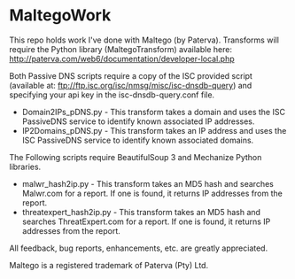 MaltegoWork
===========

This repo holds work I've done with Maltego (by Paterva). Transforms will require the Python library (MaltegoTransform) available here: http://paterva.com/web6/documentation/developer-local.php


Both Passive DNS scripts require a copy of the ISC provided script (available at: ftp://ftp.isc.org/isc/nmsg/misc/isc-dnsdb-query) and specifying your api key in the isc-dnsdb-query.conf file.
  * Domain2IPs_pDNS.py - This transform takes a domain and uses the ISC PassiveDNS service to identify known                 associated IP addresses.
  * IP2Domains_pDNS.py - This transform takes an IP address and uses the ISC PassiveDNS service to identify known associated domains.

The Following scripts require BeautifulSoup 3 and Mechanize Python libraries.
  * malwr_hash2ip.py - This transform takes an MD5 hash and searches Malwr.com for a report. If one is found, it returns IP addresses from the report.
  * threatexpert_hash2ip.py - This transform takes an MD5 hash and searches ThreatExpert.com for a report. If one is found, it returns IP addresses from the report.

All feedback, bug reports, enhancements, etc. are greatly appreciated.



Maltego is a registered trademark of Paterva (Pty) Ltd.